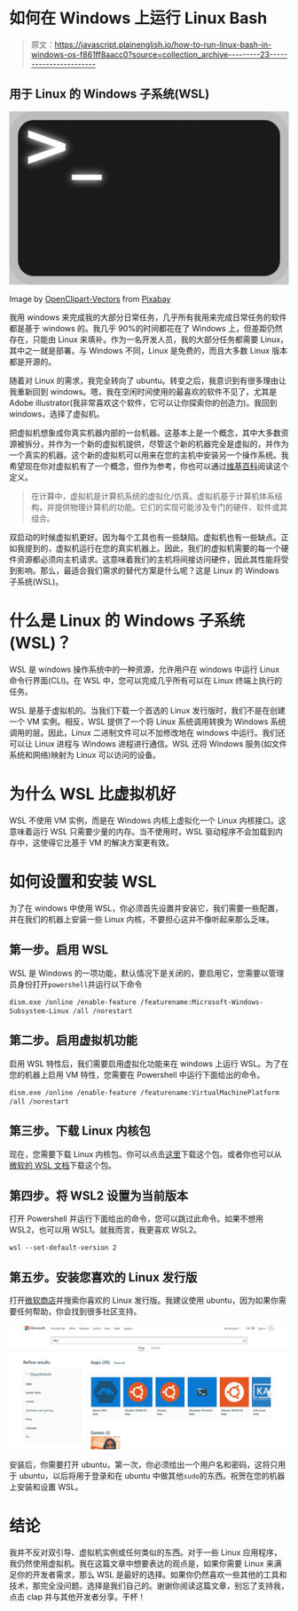 # 如何在 Windows 上运行 Linux Bash

> 原文：<https://javascript.plainenglish.io/how-to-run-linux-bash-in-windows-os-f861ff8aacc0?source=collection_archive---------23----------------------->

## 用于 Linux 的 Windows 子系统(WSL)

![](img/c3315ce64de38294773418a8376da0bf.png)

Image by [OpenClipart-Vectors](https://pixabay.com/users/openclipart-vectors-30363/?utm_source=link-attribution&utm_medium=referral&utm_campaign=image&utm_content=161382) from [Pixabay](https://pixabay.com/?utm_source=link-attribution&utm_medium=referral&utm_campaign=image&utm_content=161382)

我用 windows 来完成我的大部分日常任务，几乎所有我用来完成日常任务的软件都是基于 windows 的。我几乎 90%的时间都花在了 Windows 上，但差距仍然存在，只能由 Linux 来填补。作为一名开发人员，我的大部分任务都需要 Linux，其中之一就是部署。与 Windows 不同，Linux 是免费的，而且大多数 Linux 版本都是开源的。

随着对 Linux 的需求，我完全转向了 ubuntu。转变之后，我意识到有很多理由让我重新回到 windows。嗯，我在空闲时间使用的最喜欢的软件不见了，尤其是 Adobe illustrator(我非常喜欢这个软件，它可以让你探索你的创造力)。我回到 windows，选择了虚拟机。

把虚拟机想象成你真实机器内部的一台机器。这基本上是一个概念，其中大多数资源被拆分，并作为一个新的虚拟机提供，尽管这个新的机器完全是虚拟的，并作为一个真实的机器。这个新的虚拟机可以用来在您的主机中安装另一个操作系统。我希望现在你对虚拟机有了一个概念，但作为参考，你也可以通过[维基百科](https://en.wikipedia.org/wiki/Virtual_machine)阅读这个定义。

> 在计算中，虚拟机是计算机系统的虚拟化/仿真。虚拟机基于计算机体系结构，并提供物理计算机的功能。它们的实现可能涉及专门的硬件、软件或其组合。

双启动的时候虚拟机更好。因为每个工具也有一些缺陷。虚拟机也有一些缺点。正如我提到的，虚拟机运行在您的真实机器上。因此，我们的虚拟机需要的每一个硬件资源都必须向主机请求。这意味着我们的主机将间接访问硬件，因此其性能将受到影响。那么，最适合我们需求的替代方案是什么呢？这是 Linux 的 Windows 子系统(WSL)。

# 什么是 Linux 的 Windows 子系统(WSL)？

WSL 是 windows 操作系统中的一种资源，允许用户在 windows 中运行 Linux 命令行界面(CLI)。在 WSL 中，您可以完成几乎所有可以在 Linux 终端上执行的任务。

WSL 是基于虚拟机的。当我们下载一个首选的 Linux 发行版时，我们不是在创建一个 VM 实例。相反，WSL 提供了一个将 Linux 系统调用转换为 Windows 系统调用的层。因此，Linux 二进制文件可以不加修改地在 windows 中运行。我们还可以让 Linux 进程与 Windows 进程进行通信。WSL 还将 Windows 服务(如文件系统和网络)映射为 Linux 可以访问的设备。

# 为什么 WSL 比虚拟机好

WSL 不使用 VM 实例，而是在 Windows 内核上虚拟化一个 Linux 内核接口。这意味着运行 WSL 只需要少量的内存。当不使用时，WSL 驱动程序不会加载到内存中，这使得它比基于 VM 的解决方案更有效。

# 如何设置和安装 WSL

为了在 windows 中使用 WSL，你必须首先设置并安装它，我们需要一些配置，并在我们的机器上安装一些 Linux 内核，不要担心这并不像听起来那么乏味。

## 第一步。启用 WSL

WSL 是 Windows 的一项功能，默认情况下是关闭的，要启用它，您需要以管理员身份打开`powershell`并运行以下命令

```
dism.exe /online /enable-feature /featurename:Microsoft-Windows-Subsystem-Linux /all /norestart
```

## 第二步。启用虚拟机功能

启用 WSL 特性后，我们需要启用虚拟化功能来在 windows 上运行 WSL。为了在您的机器上启用 VM 特性，您需要在 Powershell 中运行下面给出的命令。

```
dism.exe /online /enable-feature /featurename:VirtualMachinePlatform /all /norestart
```

## 第三步。下载 Linux 内核包

现在，您需要下载 Linux 内核包。你可以点击[这里](https://wslstorestorage.blob.core.windows.net/wslblob/wsl_update_x64.msi)下载这个包。或者你也可以从[微软的 WSL 文档](https://docs.microsoft.com/en-us/windows/wsl/install-win10)下载这个包。

## 第四步。将 WSL2 设置为当前版本

打开 Powershell 并运行下面给出的命令，您可以跳过此命令。如果不想用 WSL2，也可以用 WSL1。就我而言，我更喜欢 WSL2。

```
wsl --set-default-version 2
```

## 第五步。安装您喜欢的 Linux 发行版

打开[微软商店](https://www.microsoft.com/en-us/search?q=WSL)并搜索你喜欢的 Linux 发行版。我建议使用 ubuntu，因为如果你需要任何帮助，你会找到很多社区支持。

![](img/ef9acbc9235e7d035147261b2e0b3d29.png)

安装后，你需要打开 ubuntu，第一次，你必须给出一个用户名和密码，这将只用于 ubuntu，以后将用于登录和在 ubuntu 中做其他`sudo`的东西。祝贺在您的机器上安装和设置 WSL。

# 结论

我并不反对双引导、虚拟机实例或任何类似的东西。对于一些 Linux 应用程序，我仍然使用虚拟机。我在这篇文章中想要表达的观点是，如果你需要 Linux 来满足你的开发者需求，那么 WSL 是最好的选择。如果你仍然喜欢一些其他的工具和技术，那完全没问题。选择是我们自己的。谢谢你阅读这篇文章，别忘了支持我，点击 clap 并与其他开发者分享。干杯！